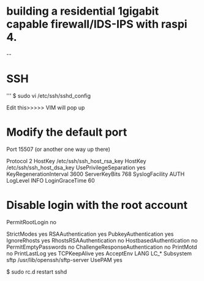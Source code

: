 # building a residential 1gigabit capable firewall/IDS-IPS with raspi 4. 
--
# SSH
'''
$ sudo vi /etc/ssh/sshd_config

Edit this>>>>> VIM will pop up 

# Modify the default port
Port 15507 (or another one way up there) 

Protocol 2
HostKey /etc/ssh/ssh_host_rsa_key
HostKey /etc/ssh/ssh_host_dsa_key
UsePrivilegeSeparation yes
KeyRegenerationInterval 3600
ServerKeyBits 768
SyslogFacility AUTH
LogLevel INFO
LoginGraceTime 60

# Disable login with the root account
PermitRootLogin no

StrictModes yes
RSAAuthentication yes
PubkeyAuthentication yes
IgnoreRhosts yes
RhostsRSAAuthentication no
HostbasedAuthentication no
PermitEmptyPasswords no
ChallengeResponseAuthentication no
PrintMotd no
PrintLastLog yes
TCPKeepAlive yes
AcceptEnv LANG LC_*
Subsystem sftp /usr/lib/openssh/sftp-server
UsePAM yes

$ sudo rc.d restart sshd
